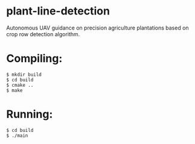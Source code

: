 # plant-line-detection
Autonomous UAV guidance on precision agriculture plantations based on crop row detection algorithm.

# Compiling:
	$ mkdir build
	$ cd build
	$ cmake ..
	$ make

# Running:
	$ cd build
	$ ./main